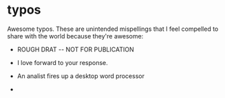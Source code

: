 typos
=====

Awesome typos. These are unintended mispellings that I feel compelled to share with the world because they're awesome:

* ROUGH DRAT -- NOT FOR PUBLICATION

* I love forward to your response.

* An analist fires up a desktop word processor
* 
